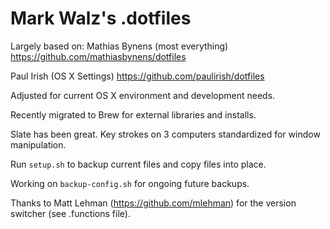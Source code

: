 Mark Walz's .dotfiles
====================


Largely based on: 
Mathias Bynens (most everything)
https://github.com/mathiasbynens/dotfiles

Paul Irish (OS X Settings)
https://github.com/paulirish/dotfiles

Adjusted for current OS X environment and development needs.

Recently migrated to Brew for external libraries and installs.

Slate has been great. Key strokes on 3 computers standardized for window manipulation.

Run `setup.sh` to backup current files and copy files into place.

Working on `backup-config.sh` for ongoing future backups.

Thanks to Matt Lehman (https://github.com/mlehman) for the version switcher (see .functions file).

